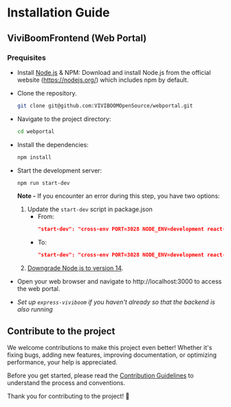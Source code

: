 # Installation Guide

## ViviBoomFrontend (Web Portal)

### Prequisites
- Install [Node.js](https://nodejs.org/en/) & NPM: Download and install Node.js from the official website (https://nodejs.org/) which includes npm by default.
- Clone the repository.
    ```bash
    git clone git@github.com:VIVIBOOMOpenSource/webportal.git
    ```
- Navigate to the project directory:
    ```bash
    cd webportal
    ```
- Install the dependencies:
    ```bash
    npm install 
    ```
- Start the development server:
    ```bash
    npm run start-dev
    ```
    **Note -** If you encounter an error during this step, you have two options:
    1. Update the `start-dev` script in package.json
        - From:
            ```json
            "start-dev": "cross-env PORT=3028 NODE_ENV=development react-scripts start"
            ```
        - To:
            ```json
            "start-dev": "cross-env PORT=3028 NODE_ENV=development react-scripts --openssl-legacy-provider start"
            ```
    1. [Downgrade Node.js to version 14](https://github.com/VIVIBOOMOpenSource/VIVIBOOMOpenSource/blob/main/nodejs-downgrade.md).

    
- Open your web browser and navigate to http://localhost:3000 to access the web portal.

- _Set up `express-viviboom` if you haven't already so that the backend is also running_

## Contribute to the project
We welcome contributions to make this project even better! Whether it's fixing bugs, adding new features, improving documentation, or optimizing performance, your help is appreciated.

Before you get started, please read the [Contribution Guidelines](https://github.com/VIVIBOOMOpenSource/VIVIBOOMOpenSource/blob/main/contribution.md) to understand the process and conventions.

Thank you for contributing to the project! 🚀